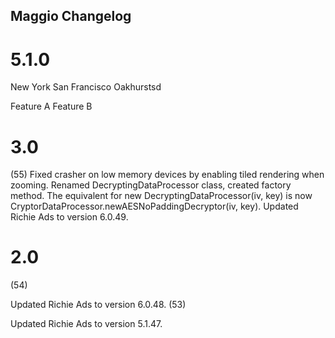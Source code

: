 Maggio Changelog
----------------

5.1.0
=======
New York
San Francisco
Oakhurstsd




Feature A
Feature B

3.0
=====

(55)
Fixed crasher on low memory devices by enabling tiled rendering when zooming.
Renamed DecryptingDataProcessor class, created factory method. The equivalent for new DecryptingDataProcessor(iv, key) is now CryptorDataProcessor.newAESNoPaddingDecryptor(iv, key).
Updated Richie Ads to version 6.0.49.

2.0
====
(54)

Updated Richie Ads to version 6.0.48.
(53)

Updated Richie Ads to version 5.1.47.

